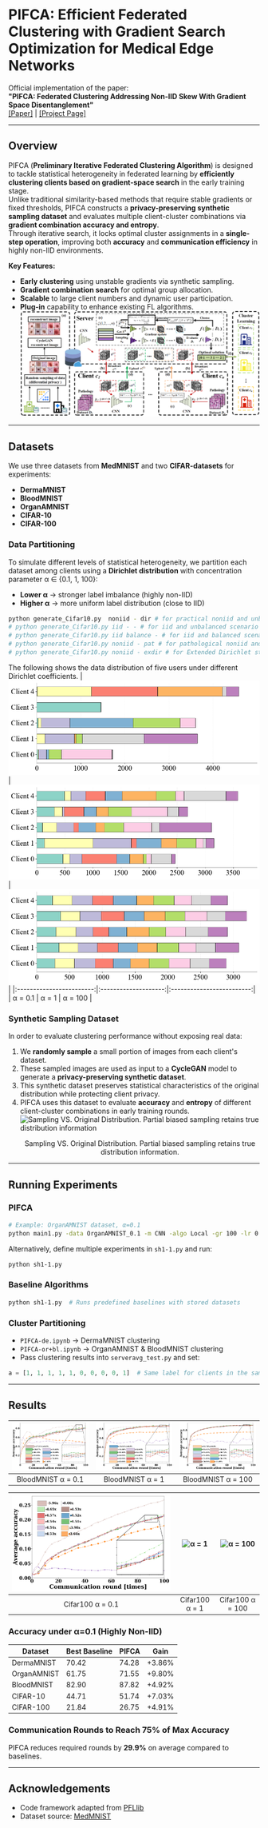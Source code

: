 # PIFCA: Efficient Federated Clustering with Gradient Search Optimization for Medical Edge Networks

Official implementation of the paper:  
**"PIFCA: Federated Clustering Addressing Non-IID Skew With Gradient Space Disentanglement"**  
[[Paper]](link-to-your-paper) | [[Project Page]](link-to-project-page)

---

## Overview
PIFCA (**Preliminary Iterative Federated Clustering Algorithm**) is designed to tackle statistical heterogeneity in federated learning by **efficiently clustering clients based on gradient-space search** in the early training stage.  
Unlike traditional similarity-based methods that require stable gradients or fixed thresholds, PIFCA constructs a **privacy-preserving synthetic sampling dataset** and evaluates multiple client-cluster combinations via **gradient combination accuracy and entropy**.  
Through iterative search, it locks optimal cluster assignments in a **single-step operation**, improving both **accuracy** and **communication efficiency** in highly non-IID environments.


**Key Features:**
- **Early clustering** using unstable gradients via synthetic sampling.
- **Gradient combination search** for optimal group allocation.
- **Scalable** to large client numbers and dynamic user participation.
- **Plug-in** capability to enhance existing FL algorithms.
![overview](mm.png)
---

## Datasets
We use three datasets from **MedMNIST** and two **CIFAR-datasets** for experiments:
- **DermaMNIST**
- **BloodMNIST**
- **OrganAMNIST**
- **CIFAR-10**
- **CIFAR-100**

### Data Partitioning
To simulate different levels of statistical heterogeneity, we partition each dataset among clients using a **Dirichlet distribution** with concentration parameter α ∈ {0.1, 1, 100}:
- **Lower α** → stronger label imbalance (highly non-IID)
- **Higher α** → more uniform label distribution (close to IID)
```bash
python generate_Cifar10.py  noniid - dir # for practical noniid and unbalanced scenario
# python generate_Cifar10.py iid - - # for iid and unbalanced scenario
# python generate_Cifar10.py iid balance - # for iid and balanced scenario
# python generate_Cifar10.py noniid - pat # for pathological noniid and unbalanced scenario
# python generate_Cifar10.py noniid - exdir # for Extended Dirichlet strategy
```
The following shows the data distribution of five users under different Dirichlet coefficients.
| ![α = 0.1](0.1_fenbu.png) | ![α = 1](1_fenbu.png) | ![α = 100](100_fenbu.png) |
|:------------------------:|:--------------------:|:-------------------------:|
| α = 0.1                  | α = 1                | α = 100                   |


### Synthetic Sampling Dataset
In order to evaluate clustering performance without exposing real data:
1. We **randomly sample** a small portion of images from each client's dataset.
2. These sampled images are used as input to a **CycleGAN** model to generate a **privacy-preserving synthetic dataset**.
3. This synthetic dataset preserves statistical characteristics of the original distribution while protecting client privacy.
4. PIFCA uses this dataset to evaluate **accuracy** and **entropy** of different client-cluster combinations in early training rounds.
![Sampling VS. Original Distribution. Partial biased
sampling retains true distribution information](fenbu.png)<br><p align="center">Sampling VS. Original Distribution. Partial biased
sampling retains true distribution information.</p>


---

## Running Experiments

### PIFCA
```bash
# Example: OrganAMNIST dataset, α=0.1
python main1.py -data OrganAMNIST_0.1 -m CNN -algo Local -gr 100 -lr 0.001 -ncl 11 -dev cuda -did 0,1
```

Alternatively, define multiple experiments in `sh1-1.py` and run:
```bash
python sh1-1.py
```

### Baseline Algorithms
```bash
python sh1-1.py  # Runs predefined baselines with stored datasets
```

### Cluster Partitioning
- `PIFCA-de.ipynb` → DermaMNIST clustering  
- `PIFCA-or+bl.ipynb` → OrganAMNIST & BloodMNIST clustering  
- Pass clustering results into `serveravg_test.py` and set:
```python
a = [1, 1, 1, 1, 1, 0, 0, 0, 0, 1]  # Same label for clients in the same cluster
```

---

## Results
| ![α = 0.1](Blood0.1_01.png) | ![α = 1](Blood1_01.png) | ![α = 100](Blood100_01.png) |
|:------------------------:|:--------------------:|:-------------------------:|
| BloodMNIST α = 0.1                  | BloodMNIST α = 1                | BloodMNIST α = 100                   |

| ![α = 0.1](Cifar100_0.1_01.png) | ![α = 1](Cifar100_01.png) | ![α = 100](Cifar100_01.png) |
|:------------------------:|:--------------------:|:-------------------------:|
| Cifar100 α = 0.1                  | Cifar100 α = 1                | Cifar100 α = 100                   |
### Accuracy under α=0.1 (Highly Non-IID)
| Dataset       | Best Baseline | PIFCA  | Gain   |
|---------------|--------------|--------|--------|
| DermaMNIST    | 70.42        | 74.28  | +3.86% |
| OrganAMNIST   | 61.75        | 71.55  | +9.80% |
| BloodMNIST    | 82.90        | 87.82  | +4.92% |
| CIFAR-10      | 44.71        | 51.74  | +7.03% |
| CIFAR-100     | 21.84        | 26.75  | +4.91% |

### Communication Rounds to Reach 75% of Max Accuracy
PIFCA reduces required rounds by **29.9%** on average compared to baselines.

---



## Acknowledgements
- Code framework adapted from [PFLlib](https://www.pfllib.com/docs.html)
- Dataset source: [MedMNIST](https://medmnist.com/)

